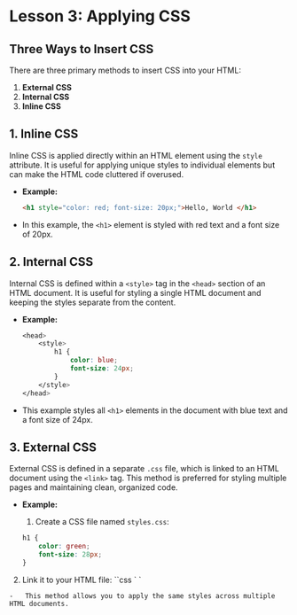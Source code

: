 # **Lesson 3: Applying CSS**

## **Three Ways to Insert CSS** 

There are three primary methods to insert CSS into your HTML: 
1. **External CSS** 
2. **Internal CSS** 
3. **Inline CSS**


## **1. Inline CSS**

Inline CSS is applied directly within an HTML element using the `style` attribute. It is useful for applying unique styles to individual elements but can make the HTML code cluttered if overused.

- **Example:**
  ```html
  <h1 style="color: red; font-size: 20px;">Hello, World </h1>
  ```

- In this example, the `<h1>` element is styled with red text and a font size of 20px.

## **2. Internal CSS**

Internal CSS is defined within a `<style>` tag in the `<head>` section of an HTML document. It is useful for styling a single HTML document and keeping the styles separate from the content.

-   **Example:**
	```css
	<head>
	    <style>
	        h1 {
	            color: blue;
	            font-size: 24px;
	        }
	    </style>
	</head>
	```
 - This example styles all `<h1>` elements in the document with blue text and a font size of 24px.

## **3. External CSS**

External CSS is defined in a separate `.css` file, which is linked to an HTML document using the `<link>` tag. This method is preferred for styling multiple pages and maintaining clean, organized code.

-   **Example:**
    
	1.  Create a CSS file named `styles.css`:
	```css
	h1 {
	    color: green;
	    font-size: 28px;
	}
	```
   2.  Link it to your HTML file:
    ``css
        `<head>
     <link rel="stylesheet" href="styles.css">
        </head>` 
        
    
    -   This method allows you to apply the same styles across multiple HTML documents.

<!--stackedit_data:
eyJoaXN0b3J5IjpbLTIwMDA4MzQ1NzJdfQ==
-->